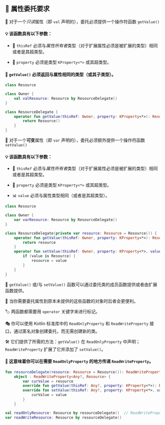 
## 🔎 属性委托要求

🔐 对于一个*只读*属性（即 `val` 声明的），委托必须提供一个操作符函数 `getValue()`

#### 💡 该函数具有以下参数：

* 🎯 `thisRef` 必须与*属性所有者*类型（对于扩展属性必须是被扩展的类型）相同或者是其超类型。

* 🔑 `property`  必须是类型 `KProperty<*>` 或其超类型。

#### 🔄 `getValue()` 必须返回与属性相同的类型（或其子类型）。

```kotlin
class Resource

class Owner {
    val valResource: Resource by ResourceDelegate()
}

class ResourceDelegate {
    operator fun getValue(thisRef: Owner, property: KProperty<*>): Resource {
        return Resource()
    }
}
```

🔄 对于一个**可变**属性（即 `var` 声明的），委托必须额外提供一个操作符函数 `setValue()`

#### 💡 该函数具有以下参数：

* 🎯 `thisRef` 必须与*属性所有者*类型（对于扩展属性必须是被扩展的类型）相同或者是其超类型。

* 🔑 `property` 必须是类型 `KProperty<*>` 或其超类型。

* 📊 `value` 必须与属性类型相同（或者是其超类型）。

```kotlin
class Resource

class Owner {
    var varResource: Resource by ResourceDelegate()
}

class ResourceDelegate(private var resource: Resource = Resource()) {
    operator fun getValue(thisRef: Owner, property: KProperty<*>): Resource {
        return resource
    }
    operator fun setValue(thisRef: Owner, property: KProperty<*>, value: Any?) {
        if (value is Resource) {
            resource = value
        }
    }
}
```

🔧 `getValue()` 或/与 `setValue()` 函数可以通过委托类的成员函数提供或者由扩展函数提供。

🔄 当你需要委托属性到原本未提供的这些函数的对象时后者会更便利。

🏷️ 两函数都需要用 `operator` 关键字来进行标记。

🎭 你可以使用 Kotlin 标准库中的 `ReadOnlyProperty` 和 `ReadWriteProperty` 接口，通过匿名对象创建委托，而无需创建新的类。

🛠️ 它们提供了所需的方法：`getValue()` 在 `ReadOnlyProperty` 中声明；`ReadWriteProperty` 扩展了它并添加了 `setValue()`。

#### 🔄 这意味着你可以在需要 `ReadOnlyProperty` 的地方传递 `ReadWriteProperty`。

```kotlin
fun resourceDelegate(resource: Resource = Resource()): ReadWriteProperty<Any?, Resource> =
    object : ReadWriteProperty<Any?, Resource> {
        var curValue = resource
        override fun getValue(thisRef: Any?, property: KProperty<*>): Resource = curValue
        override fun setValue(thisRef: Any?, property: KProperty<*>, value: Resource) {
            curValue = value
        }
    }

val readOnlyResource: Resource by resourceDelegate()  // ReadWriteProperty as val
var readWriteResource: Resource by resourceDelegate()
```